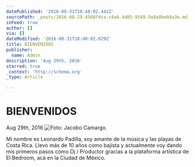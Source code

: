 ```yaml
---
datePublished: '2016-08-31T18:48:02.441Z'
sourcePath: _posts/2016-08-29-4560f4ca-c4a6-4d05-9549-5e8a0be04a3e.md
inFeed: true
author: []
via: {}
dateModified: '2016-08-31T18:48:02.029Z'
title: BIENVENIDOS
publisher:
  name: Admin
description: 'Aug 29th, 2016'
starred: true
_context: 'http://schema.org'
_type: Article

---
```

# BIENVENIDOS

Aug 29th, 2016
![Foto: Jacobo Camargo.](https://the-grid-user-content.s3-us-west-2.amazonaws.com/71d72977-f835-48f9-8799-4b1c79e10ddf.jpg)

Mi nombre es Leonardo Padilla, soy amante de la música y las playas de Costa Rica. Llevo más de 10 años como bajista y actualmente voy dando mis primeros pasos como Dj / Productor gracias a la plataforma artística de El Bedroom, acá en la Ciudad de México.